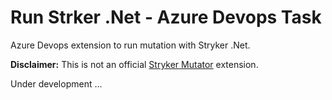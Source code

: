 # Run Strker .Net - Azure Devops Task

Azure Devops extension to run mutation with Stryker .Net.

**Disclaimer:** This is not an official [Stryker Mutator](https://stryker-mutator.io/) extension.

Under development ...
